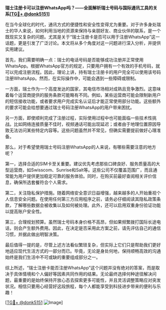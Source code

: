 **瑞士注册卡可以注册WhatsApp吗？——全面解析瑞士号码与国际通讯工具的关系[[TG💪+ @donk5151](https://t.me/s/donk5151)]**

在当今全球化的时代，通讯方式的便捷性和安全性变得尤为重要。对于许多身处瑞士的华人来说，如何利用当地的资源来保持与亲朋好友、商业伙伴的联系，是一个既现实又复杂的问题。尤其是关于“瑞士注册卡是否可以用于注册WhatsApp”这一话题，更是引发了广泛讨论。本文将从多个角度对这一问题进行深入分析，并提供实用建议。

首先，我们需要明确一点：瑞士的电话号码是否能够成功注册并正常使用WhatsApp。根据WhatsApp官方的规定，只要用户拥有一个有效的手机号码，就可以完成注册流程。因此，理论上讲，持有瑞士注册卡的用户完全可以使用该号码注册WhatsApp。然而，在实际操作中，可能会遇到一些障碍或限制。

一方面，瑞士作为一个高度发达的国家，其电信市场相对成熟且竞争激烈。这意味着每个运营商提供的服务条款可能略有不同。例如，某些运营商可能会限制新用户的短信接收功能，或者要求用户完成实名认证后才能正常使用部分功能。这些额外的要求可能会给想要通过瑞士号码注册WhatsApp的用户带来困扰。

另一方面，即使顺利完成了注册过程，实际使用过程中也可能面临一些技术性挑战。比如网络连接质量不佳时，视频通话可能出现延迟；或者由于地理位置原因导致无法访问某些特定内容等。这些问题虽然并不常见，但确实需要提前做好心理准备。

那么，对于希望使用瑞士号码注册WhatsApp的人来说，有哪些需要注意的地方呢？

第一，选择合适的SIM卡至关重要。建议优先考虑那些口碑良好、服务质量高的大型运营商，如Swisscom、Sunrise和Salt等。这些公司不仅覆盖范围广，而且通常能为用户提供更加稳定可靠的服务体验。同时，在购买前最好查阅相关评价信息，确保所选套餐符合个人需求。

第二，关注隐私保护措施。随着网络安全意识日益增强，越来越多的人开始重视个人信息安全问题。在使用任何第三方应用程序之前，请务必仔细阅读其隐私政策条款，了解哪些数据会被收集以及如何被处理。此外，还可以启用双重身份验证功能以提高账户安全性。

第三，合理规划预算。虽然瑞士号码本身价格不高昂，但如果频繁拨打国际长途电话，则会产生额外费用。因此，在决定是否采用此方案之前，请先评估自己的通信习惯，并据此做出明智决策。

最后值得一提的是，尽管上述方法看似繁琐复杂，但实际上它们只是帮助我们更好地适应现代生活方式的一部分而已。毕竟，无论是身处何地，保持顺畅高效的沟通始终是我们生活中不可或缺的重要组成部分之一。

综上所述，“瑞士注册卡能否注册WhatsApp”这个问题并没有绝对的答案，而是取决于具体情境和个人偏好等因素共同作用的结果。无论最终选择何种途径解决问题，最重要的是始终保持开放心态去探索更多可能性，并且灵活调整策略应对突发状况。相信只要用心经营好这段旅程，每个人都能享受到科技进步带来的便利与乐趣！

[[TG💪+ @donk5151](https://t.me/s/donk5151) ![Image](https://i.postimg.cc/rwNCRYN7/Snipaste-2025-04-30-17-27-05.png)]